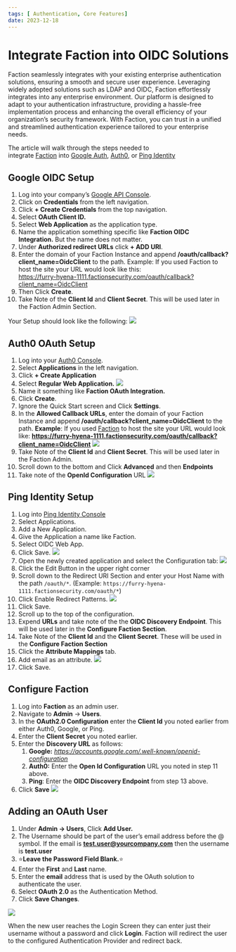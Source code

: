 ```yaml
---
tags: [ Authentication, Core Features]
date: 2023-12-18
---
```

# Integrate Faction into OIDC Solutions
Faction seamlessly integrates with your existing enterprise authentication solutions, ensuring a smooth and secure user experience. Leveraging widely adopted solutions such as LDAP and OIDC, Faction effortlessly integrates into any enterprise environment. Our platform is designed to adapt to your authentication infrastructure, providing a hassle-free implementation process and enhancing the overall efficiency of your organization’s security framework. With Faction, you can trust in a unified and streamlined authentication experience tailored to your enterprise needs.

The article will walk through the steps needed to integrate [Faction](https://www.factionsecurity.com/) into [Google Auth](https://console.developers.google.com/), [Auth0](https://auth0.com/), or [Ping Identity](https://www.pingidentity.com/en.html)

## Google OIDC Setup
1. Log into your company’s [Google API Console](https://console.developers.google.com/).
2. Click on **Credentials** from the left navigation.
3. Click **+ Create Credentials** from the top navigation.
4. Select **OAuth Client ID.**
5. Select **Web Application** as the application type.
6. Name the application something specific like **Faction OIDC Integration.** But the name does not matter.
7. Under **Authorized redirect URLs** click **+ ADD URI**.
8. Enter the domain of your Faction Instance and append **/oauth/callback?client_name=OidcClient** to the path. Example: If you used Faction to host the site your URL would look like this:  
    https://furry-hyena-1111.factionsecurity.com/oauth/callback?client_name=OidcClient
9. Then Click **Create**.
10. Take Note of the **Client Id** and **Client Secret**. This will be used later in the Faction Admin Section.

Your Setup should look like the following:
![](files/Pasted%20image%2020231218082044.png)

## Auth0 OAuth Setup
1. Log into your [Auth0 Console](https://manage.auth0.com/dashboard/).
2. Select **Applications** in the left navigation.
3. Click **+ Create Application**
4. Select **Regular Web Application.**
    ![](files/Pasted%20image%2020231218082151.png)
5. Name it something like **Faction OAuth Integration.**
6. Click **Create**.
7. Ignore the Quick Start screen and Click **Settings**.
8. In the **Allowed Callback URLs**, enter the domain of your Faction Instance and append **/oauth/callback?client_name=OidcClient** to the path.  **Example**: If you used [Faction](https://docs.factionsecurity.com/Managed%20FACTION%20Setup/) to host the site your URL would look like: **https://furry-hyena-1111.factionsecurity.com/oauth/callback?client_name=OidcClient**
    ![](files/Pasted%20image%2020231218082323.png)
9. Take Note of the **Client Id** and **Client Secret**. This will be used later in the Faction Admin.
10. Scroll down to the bottom and Click **Advanced** and then **Endpoints**
11. Take note of the **OpenId Configuration** URL
    ![](files/Pasted%20image%2020231218082551.png)

## Ping Identity Setup
1. Log into [Ping Identity Console](https://admin.pingone.com/web-portal/login)
2. Select Applications.
3. Add a New Application.
4. Give the Application a name like Faction.
5. Select OIDC Web App.
6. Click Save.
    ![](/files/Pasted%20image%2020241030210354.png)
7. Open the newly created application and select the Configuration tab:
   ![](/files/Pasted%20image%2020241030210859.png)
8. Click the Edit Button in the upper right corner
9. Scroll down to the Redirect URI Section and enter your Host Name with the path `/oauth/*`. (Example: `https://furry-hyena-1111.factionsecurity.com/oauth/*`)
10. Click Enable Redirect Patterns.
    ![](/files/Pasted%20image%2020241030211237.png)
11. Click Save.
12. Scroll up to the top of the configuration.
13. Expend __URLs__ and take note of the the __OIDC Discovery Endpoint__. This will be used later in the __Configure Faction Section__. 
14. Take Note of the __Client Id__ and the __Client Secret__. These will be used in the __Configure Faction Section__
15. Click the __Attribute Mappings__ tab.
16. Add email as an attribute.
    ![](/files/Pasted%20image%2020241030211944.png)
17. Click Save.

## Configure Faction
1. Log into **Faction** as an admin user.
2. Navigate to **Admin** -> **Users**.
3. In the **OAuth2.0 Configuration** enter the __Client Id__ you noted earlier from either Auth0, Google, or Ping.
4. Enter the **Client Secret** you noted earlier.
5. Enter the **Discovery URL** as follows:
	1. **Google:** _https://accounts.google.com/.well-known/openid-configuration_  
	2. **Auth0:** Enter the **Open Id Configuration** URL you noted in step 11 above.
	3. **Ping**: Enter the __OIDC Discovery Endpoint__ from step 13 above. 
6. Click **Save**
![](files/Pasted%20image%2020231218082632.png)



## Adding an OAuth User
1. Under **Admin -> Users**, Click **Add User.**
2. The Username should be part of the user’s email address before the @ symbol. If the email is **test.user@yourcompany.com** then the username is **test.user**
3. ⭐️**Leave the Password Field Blank.**⭐️
4. Enter the **First** and **Last** name.
5. Enter the **email** address that is used by the OAuth solution to authenticate the user.
6. Select **OAuth 2.0** as the Authentication Method.
7. Click **Save Changes**.

![](files/Pasted%20image%2020231218082756.png)

When the new user reaches the Login Screen they can enter just their username without a password and click **Login**. Faction will redirect the user to the configured Authentication Provider and redirect back.